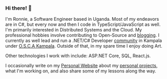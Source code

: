 ### Hi there! 👋
I'm Ronnie, a Software Engineer based in Uganda. Most of my endeavors are in C#, but every now and then I code in TypeScript/JavaScript as well. I'm primarily interested in Distributed Systems and the Cloud. My professional hobbies involve contributing to Open-Source and [blogging](https://ronnielutaro.github.io/blog). I currently as well lead and run a .NET/C# Developer [community](https://chat.whatsapp.com/D8MPoXMBDvj9c9MLfoxOnL) in Kampala under [O.S.C.A Kampala](https://oscakampala.github.io). Outside of that, in my spare time I enjoy doing Art.

Other technologies I work with include: ASP.NET Core, SQL, React.js.

I occasionally write on my [Personal Website](https://ronnielutalo.github.io/) about my [personal projects](https://ronnielutalo.github.io/projects/), what I'm working on, and also share some of my lessons along the way.

